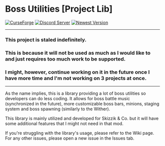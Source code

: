 # Boss Utilities [Project Lib]
[![CurseForge](http://cf.way2muchnoise.eu/versions/bossutils.svg)](https://www.curseforge.com/minecraft/mc-mods/bossutils)
[![Discord Server](https://img.shields.io/discord/591914197219016707.svg?color=7289da&label=Skizzium%20Server&logo=discord&style=flat-square)](https://discord.gg/5rjBEzT9Bm)
[![Newest Version](https://img.shields.io/maven-metadata/v?label=Newest%20Version&metadataUrl=https%3A%2F%2Fraw.githubusercontent.com%2FSkizzium%2FProject-Lib%2Fmain%2Fmcmodsrepo%2Fcom%2Fskizzium%2Fprojectlib%2FBossUtilities-1.17.1%2Fmaven-metadata.xml)](https://github.com/Skizzium/Project-Lib/tree/main/mcmodsrepo/com/skizzium/projectlib/BossUtilities-1.17.1/)

-----

### This project is staled indefinitely.
### This is because it will not be used as much as I would like to and just requires too much work to be supported.
### I might, however, continue working on it in the future once I have more time and I'm not working on 3 projects at once.

-----

As the name implies, this is a library providing a lot of boss utilities so developers can do less coding. It allows for boss battle music (synchronized in the future), more customizable boss bars, minions, staging system and boss spawning (similarly to the Wither).

This library is mainly utilized and developed for Skizzik & Co. but it will have some additional features that I might not need in that mod.

If you're struggling with the library's usage, please refer to the Wiki page.
For any other issues, please open a new issue in the Issues tab.
